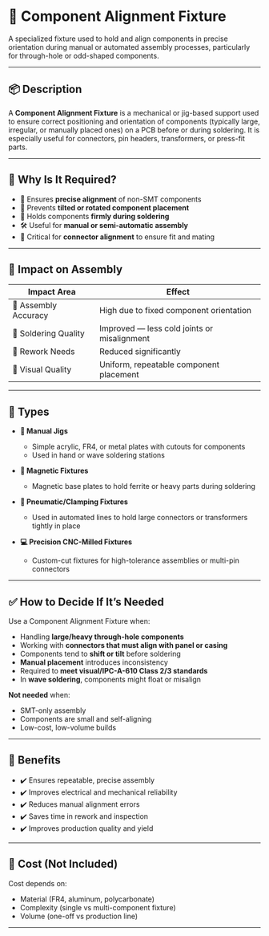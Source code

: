 # 🧰 Component Alignment Fixture

A specialized fixture used to hold and align components in precise orientation during manual or automated assembly processes, particularly for through-hole or odd-shaped components.

---

## 📦 Description

A **Component Alignment Fixture** is a mechanical or jig-based support used to ensure correct positioning and orientation of components (typically large, irregular, or manually placed ones) on a PCB before or during soldering. It is especially useful for connectors, pin headers, transformers, or press-fit parts.

---

## 🧠 Why Is It Required?

- 📐 Ensures **precise alignment** of non-SMT components
- 🔁 Prevents **tilted or rotated component placement**
- 💪 Holds components **firmly during soldering**
- 🛠 Useful for **manual or semi-automatic assembly**
- 🔌 Critical for **connector alignment** to ensure fit and mating

---

## 🧪 Impact on Assembly

| Impact Area       | Effect                                         |
|-------------------|------------------------------------------------|
| 🧷 Assembly Accuracy | High due to fixed component orientation       |
| 🧯 Soldering Quality | Improved — less cold joints or misalignment   |
| 🔁 Rework Needs     | Reduced significantly                         |
| 📏 Visual Quality   | Uniform, repeatable component placement       |

---

## 🧰 Types

- **📏 Manual Jigs**
  - Simple acrylic, FR4, or metal plates with cutouts for components
  - Used in hand or wave soldering stations

- **🧲 Magnetic Fixtures**
  - Magnetic base plates to hold ferrite or heavy parts during soldering

- **🔩 Pneumatic/Clamping Fixtures**
  - Used in automated lines to hold large connectors or transformers tightly in place

- **💻 Precision CNC-Milled Fixtures**
  - Custom-cut fixtures for high-tolerance assemblies or multi-pin connectors

---

## ✅ How to Decide If It’s Needed

Use a Component Alignment Fixture when:

- Handling **large/heavy through-hole components**
- Working with **connectors that must align with panel or casing**
- Components tend to **shift or tilt** before soldering
- **Manual placement** introduces inconsistency
- Required to **meet visual/IPC-A-610 Class 2/3 standards**
- In **wave soldering**, components might float or misalign

**Not needed** when:

- SMT-only assembly
- Components are small and self-aligning
- Low-cost, low-volume builds

---

## 🎁 Benefits

- ✔️ Ensures repeatable, precise assembly
- ✔️ Improves electrical and mechanical reliability
- ✔️ Reduces manual alignment errors
- ✔️ Saves time in rework and inspection
- ✔️ Improves production quality and yield

---

## 🚫 Cost (Not Included)

Cost depends on:
- Material (FR4, aluminum, polycarbonate)
- Complexity (single vs multi-component fixture)
- Volume (one-off vs production line)

---

